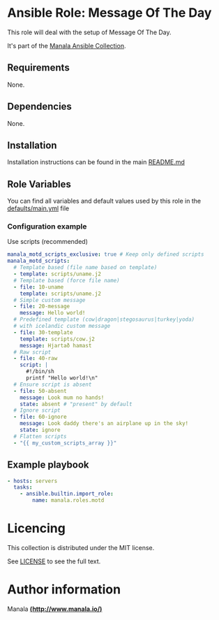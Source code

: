 # Ansible Role: Message Of The Day

This role will deal with the setup of Message Of The Day.

It's part of the [Manala Ansible Collection](https://galaxy.ansible.com/manala/roles).

## Requirements

None.

## Dependencies

None.

## Installation

Installation instructions can be found in the main [README.md](https://github.com/manala/ansible-roles/blob/master/README.md)

## Role Variables

You can find all variables and default values used by this role in the [defaults/main.yml](./defaults/main.yml) file

### Configuration example

Use scripts (recommended)

```yaml
manala_motd_scripts_exclusive: true # Keep only defined scripts
manala_motd_scripts:
  # Template based (file name based on template)
  - template: scripts/uname.j2
  # Template based (force file name)
  - file: 10-uname
    template: scripts/uname.j2
  # Simple custom message
  - file: 20-message
    message: Hello world!
  # Predefined template (cow|dragon|stegosaurus|turkey|yoda)
  # with icelandic custom message
  - file: 30-template
    template: scripts/cow.j2
    message: Hjartað hamast
  # Raw script
  - file: 40-raw
    script: |
      #!/bin/sh
      printf "Hello world!\n"
  # Ensure script is absent
  - file: 50-absent
    message: Look mum no hands!
    state: absent # "present" by default
  # Ignore script
  - file: 60-ignore
    message: Look daddy there's an airplane up in the sky!
    state: ignore
  # Flatten scripts
  - "{{ my_custom_scripts_array }}"
```

## Example playbook

```yaml
- hosts: servers
  tasks:
    - ansible.builtin.import_role:  
        name: manala.roles.motd
```

# Licencing

This collection is distributed under the MIT license.

See [LICENSE](https://opensource.org/licenses/MIT) to see the full text.

# Author information

Manala [**(http://www.manala.io/)**](http://www.manala.io)
